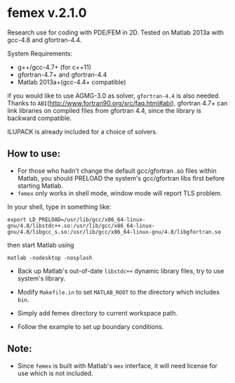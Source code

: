 femex v.2.1.0 
=============

Research use for coding with PDE/FEM in 2D. Tested on Matlab 2013a with gcc-4.8 and gfortran-4.4.

System Requirements:
* g++/gcc-4.7+ (for c++11)
* gfortran-4.7+ and gfortran-4.4
* Matlab 2013a+(gcc-4.4+ compatible)

if you would like to use AGMG-3.0 as solver, ``gfortran-4.4`` is also needed. 
Thanks to ``ABI``(http://www.fortran90.org/src/faq.html#abi), gfortran 4.7+ can link libraries on compiled files from gfortran 4.4, since the library is backward compatible.

ILUPACK is already included for a choice of solvers.



How to use:
-----------
* For those who hadn't change the default gcc/gfortran .so files within Matlab, you should PRELOAD the system's gcc/gfortran libs first before starting Matlab.
* ``femex`` only works in shell mode, window mode will report TLS problem.

In your shell, type in something like:

```
export LD_PRELOAD=/usr/lib/gcc/x86_64-linux-gnu/4.8/libstdc++.so:/usr/lib/gcc/x86_64-linux-gnu/4.8/libgcc_s.so:/usr/lib/gcc/x86_64-linux-gnu/4.8/libgfortran.so
```
then start Matlab using

```
matlab -nodesktop -nosplash
```

* Back up Matlab's out-of-date ``libstdc++`` dynamic library files, try to use system's library.

* Modify ``Makefile.in`` to set ``MATLAB_ROOT`` to the directory which includes ``bin``.

* Simply add femex directory to current workspace path.

* Follow the example to set up boundary conditions.

 
Note:
------
* Since ``femex`` is built with Matlab's ``mex`` interface, it will need license for use which is not included.

